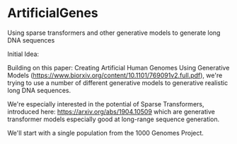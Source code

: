 # ArtificialGenes
Using sparse transformers and other generative models to generate long DNA sequences

Initial Idea:

  Building on this paper: Creating Artificial Human Genomes Using Generative Models (https://www.biorxiv.org/content/10.1101/769091v2.full.pdf), we're 
  trying to use a number of different generative models to generative realistic long DNA sequences. 
  
  We're especially interested in the potential
  of Sparse Transformers, introduced here: https://arxiv.org/abs/1904.10509 which are generative transformer models especially good at long-range 
  sequence generation. 
  
  We'll start with a single population from the 1000 Genomes Project.
